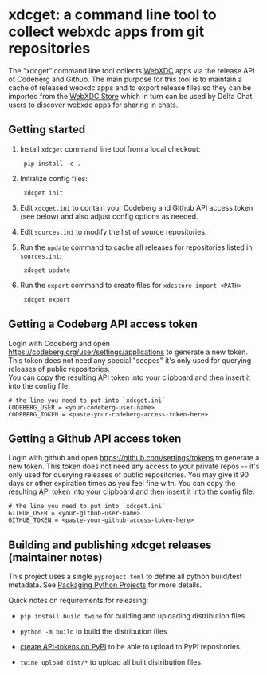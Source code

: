 
# xdcget: a command line tool to collect webxdc apps from git repositories 

The "xdcget" command line tool collects [WebXDC](https://webxdc.org) apps
via the release API of Codeberg and Github.
The main purpose for this tool is to maintain a cache of released webxdc apps
and to export release files so they can be imported from the 
[WebXDC Store](https://github.com/webxdc/store)
which in turn can be used by Delta Chat users to discover webxdc apps for sharing in chats. 

## Getting started  

1. Install `xdcget` command line tool from a local checkout:

        pip install -e . 

2. Initialize config files: 

        xdcget init 

3. Edit `xdcget.ini` to contain your Codeberg and Github API access token (see below)
   and also adjust config options as needed.  

4. Edit `sources.ini` to modify the list of source repositories. 

5. Run the `update` command to cache all releases for 
   repositories listed in `sources.ini`:

        xdcget update 

6. Run the `export` command to create files for `xdcstore import <PATH>`

        xdcget export 

## Getting a Codeberg API access token 

Login with Codeberg and open https://codeberg.org/user/settings/applications 
to generate a new token.  This token does not need any special "scopes"
it's only used for querying releases of public repositories.  
You can copy the resulting API token into your clipboard
and then insert it into the config file: 

    # the line you need to put into `xdcget.ini` 
    CODEBERG_USER = <your-codeberg-user-name> 
    CODEBERG_TOKEN = <paste-your-codeberg-access-token-here> 


## Getting a Github API access token 

Login with github and open https://github.com/settings/tokens
to generate a new token.  This token does not need any access
to your private repos -- it's only used for querying releases 
of public repositories.  You may give it 90 days or other expiration
times as you feel fine with. 
You can copy the resulting API token into your clipboard
and then insert it into the config file: 

    # the line you need to put into `xdcget.ini` 
    GITHUB_USER = <your-github-user-name> 
    GITHUB_TOKEN = <paste-your-github-access-token-here> 


## Building and publishing xdcget releases (maintainer notes)

This project uses a single `pyproject.toml` to define all python build/test metadata.
See [Packaging Python Projects](https://packaging.python.org/en/latest/tutorials/packaging-projects/?highlight=pyproject.toml) for more details. 

Quick notes on requirements for releasing: 

- `pip install build twine` for building and uploading distribution files 

- `python -m build` to build the distribution files

- [create API-tokens on PyPI](https://pypi.org/manage/account/)
  to be able to upload to PyPI repositories. 

- `twine upload dist/*` to upload all built distribution files 

